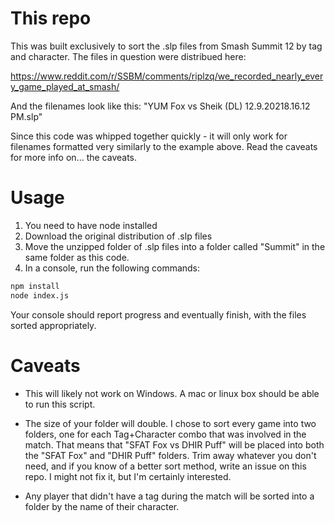 # This repo

This was built exclusively to sort the .slp files from Smash Summit 12 by tag and character. The files in question were distribued here:

https://www.reddit.com/r/SSBM/comments/riplzq/we_recorded_nearly_every_game_played_at_smash/

And the filenames look like this:
"YUM Fox vs Sheik (DL) 12.9.20218.16.12 PM.slp"

Since this code was whipped together quickly - it will only work for filenames formatted very similarly to the example above. Read the caveats for more info on... the caveats.

# Usage

1. You need to have node installed
2. Download the original distribution of .slp files
3. Move the unzipped folder of .slp files into a folder called "Summit" in the same folder as this code.
4. In a console, run the following commands:

```sh
npm install
node index.js
```

Your console should report progress and eventually finish, with the files sorted appropriately.

# Caveats

- This will likely not work on Windows. A mac or linux box should be able to run this script.

- The size of your folder will double. I chose to sort every game into two folders, one for each Tag+Character combo that was involved in the match. That means that "SFAT Fox vs DHIR Puff" will be placed into both the "SFAT Fox" and "DHIR Puff" folders. Trim away whatever you don't need, and if you know of a better sort method, write an issue on this repo. I might not fix it, but I'm certainly interested.

- Any player that didn't have a tag during the match will be sorted into a folder by the name of their character.
